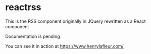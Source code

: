 # reactrss
This is the RSS component originally in JQuery rewritten as a React component

Documentation is pending

You can see it in action at https://www.henrylafleur.com/
